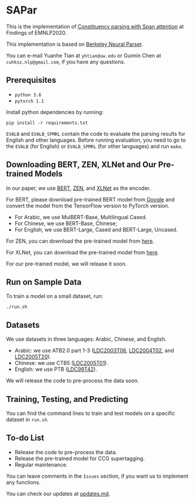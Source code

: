 # SAPar

This is the implementation of [Constituency parsing with Span attention](https://www.aclweb.org/anthology/) at Findings of EMNLP2020.

This implementation is based on [Berkeley Neural Parser](https://github.com/nikitakit/self-attentive-parser).

You can e-mail Yuanhe Tian at `yhtian@uw.edu` or Guimin Chen at `cuhksz.nlp@gmail.com`, if you have any questions.

## Prerequisites
* `python 3.6`
* `pytorch 1.1`

Install python dependencies by running:

`
pip install -r requirements.txt
`

`EVALB` and `EVALB_SPMRL` contain the code to evaluate the parsing results for English and other languages. Before running evaluation, you need to go to the `EVALB` (for English) or `EVALB_SPMRL` (for other languages) and run `make`.


## Downloading BERT, ZEN, XLNet and Our Pre-trained Models

In our paper, we use [BERT](https://www.aclweb.org/anthology/N19-1423/), [ZEN](https://arxiv.org/abs/1911.00720), and [XLNet](https://arxiv.org/pdf/1906.08237.pdf) as the encoder.

For BERT, please download pre-trained BERT model from [Google](https://github.com/google-research/bert) and convert the model from the TensorFlow version to PyTorch version. 
* For Arabic, we use MulBERT-Base, Multilingual Cased.
* For Chinese, we use BERT-Base, Chinese;
* For English, we use BERT-Large, Cased and BERT-Large, Uncased.

For ZEN, you can download the pre-trained model from [here](https://github.com/sinovation/ZEN).

For XLNet, you can download the pre-trained model from [here](https://github.com/zihangdai/xlnet).

For our pre-trained model, we will release it soon.

## Run on Sample Data

To train a model on a small dataset, run:

`
./run.sh
`


## Datasets

We use datasets in three languages: Arabic, Chinese, and English.
 
* Arabic: we use ATB2.0 part 1-3 ([LDC2003T06](https://catalog.ldc.upenn.edu/LDC2003T06), [LDC2004T02](https://catalog.ldc.upenn.edu/LDC2004T02), and [LDC2005T20](https://catalog.ldc.upenn.edu/LDC2005T20)).
* Chinese: we use CTB5 ([LDC2005T01](https://catalog.ldc.upenn.edu/LDC2005T01)).
* English: we use PTB ([LDC99T42](https://catalog.ldc.upenn.edu/LDC99T42)). 

We will release the code to pre-process the data soon.


## Training, Testing, and Predicting

You can find the command lines to train and test models on a specific dataset in `run.sh`.


## To-do List

* Release the code to pre-process the data.
* Release the pre-trained model for CCG supertagging.
* Regular maintenance.

You can leave comments in the `Issues` section, if you want us to implement any functions.

You can check our updates at [updates.md](./updates.md).

